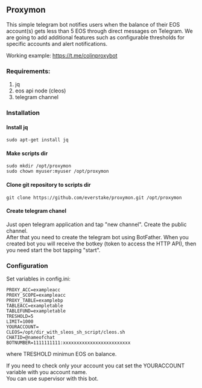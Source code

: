 ## Proxymon
This simple telegram bot notifies users when the balance of their EOS account(s) gets less than 5 EOS through direct messages on Telegram. We are going to add additional features such as configurable thresholds for specific accounts and alert notifications.

Working example: https://t.me/colinproxybot

### Requirements:  
1. jq 
2. eos api node (cleos)
3. telegram channel

### Installation
#### Install jq  
```
sudo apt-get install jq  
```
#### Make scripts dir  
```
sudo mkdir /opt/proxymon 
sudo chown myuser:myuser /opt/proxymon
```
#### Clone git repository to scripts dir  
```
git clone https://github.com/everstake/proxymon.git /opt/proxymon
```
#### Create telegram chanel
Just open telegram application and tap "new channel". Create the public channel.  
After that you need to create the telegram bot using BotFather. When you created bot you will receive the botkey (token to access the HTTP API), then you need start the bot tapping "start".  

### Configuration  
Set variables in config.ini:

```
PROXY_ACC=exampleacc
PROXY_SCOPE=exampleacc
PROXY_TABLE=examplebp
TABLEACC=exampletable
TABLEFUND=exampletable
TRESHOLD=5
LIMIT=1000
YOURACCOUNT=
CLEOS=/opt/dir_with_sleos_sh_script/cleos.sh
CHATID=@nameofchat
BOTNUMBER=1111111111:xxxxxxxxxxxxxxxxxxxxxxxxx
```

where TRESHOLD minimun EOS on balance.

If you need to check only your account you cat set the YOURACCOUNT variable with you account name.  
You can use supervisor with this bot.  
